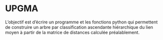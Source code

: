 # UPGMA
L’objectif est d’écrire un programme et les fonctions python qui permettent de construire un arbre par classification ascendante hiérarchique du lien moyen à partir de la matrice de distances calculée préalablement.

